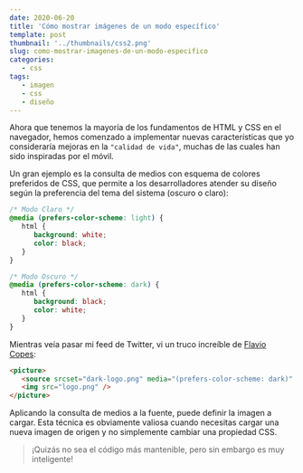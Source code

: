 ```yaml
---
date: 2020-06-20
title: 'Cómo mostrar imágenes de un modo específico'
template: post
thumbnail: '../thumbnails/css2.png'
slug: como-mostrar-imagenes-de-un-modo-especifico
categories:
   - css
tags:
   - imagen
   - css
   - diseño
---
```


Ahora que tenemos la mayoría de los fundamentos de HTML y CSS en el navegador, hemos comenzado a implementar nuevas características que yo consideraría mejoras en la `"calidad de vida"`, muchas de las cuales han sido inspiradas por el móvil.

Un gran ejemplo es la consulta de medios con esquema de colores preferidos de CSS, que permite a los desarrolladores atender su diseño según la preferencia del tema del sistema (oscuro o claro):

```css
/* Modo Claro */
@media (prefers-color-scheme: light) {
   html {
      background: white;
      color: black;
   }
}

/* Modo Oscuro */
@media (prefers-color-scheme: dark) {
   html {
      background: black;
      color: white;
   }
}
```

Mientras veía pasar mi feed de Twitter, vi un truco increíble de <a href="https://twitter.com/flaviocopes/status/1254690503863525376" target="_blank">Flavio Copes</a>:

```html
<picture>
   <source srcset="dark-logo.png" media="(prefers-color-scheme: dark)" />
   <img src="logo.png" />
</picture>
```

Aplicando la consulta de medios a la fuente, puede definir la imagen a cargar. Esta técnica es obviamente valiosa cuando necesitas cargar una nueva imagen de origen y no simplemente cambiar una propiedad CSS.

> ¡Quizás no sea el código más mantenible, pero sin embargo es muy inteligente!
